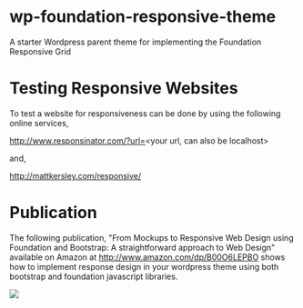 wp-foundation-responsive-theme
==============================

A starter Wordpress parent theme for implementing the Foundation  Responsive Grid

Testing Responsive Websites
===========================
To test a website for responsiveness can be done by using the following online services,

http://www.responsinator.com/?url=<your url, can also be localhost>

and,

http://mattkersley.com/responsive/ 

Publication
===========

The following publication, "From Mockups to Responsive Web Design using Foundation and Bootstrap: A straightforward approach to Web Design" available on
Amazon at http://www.amazon.com/dp/B00O6LEPBO shows how to implement response design in your wordpress theme using both bootstrap and foundation javascript libraries.


<img src="http://ecx.images-amazon.com/images/I/51P4DDPV9PL._BO2,204,203,200_PIsitb-sticker-v3-big,TopRight,0,-55_SX278_SY278_PIkin4,BottomRight,1,22_AA300_SH20_OU01_.jpg">

